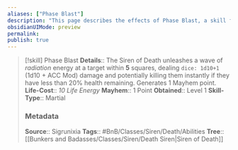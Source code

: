 ```yaml
---
aliases: ["Phase Blast"]
description: "This page describes the effects of Phase Blast, a skill for the homebrew skilltree Siren of Death for the Bunkers and Badasses TTRPG."
obsidianUIMode: preview
permalink: 
publish: true
---
```


>[!skill] Phase Blast
> **Details**:: The Siren of Death unleashes a wave of *radiation* energy at a target within **5** squares, dealing `dice: 1d10+1` (1d10 + ACC Mod) damage and potentially killing them instantly if they have less than 20% health remaining. Generates 1 Mayhem point.
> **Life-Cost**:: *10 Life Energy*
> **Mayhem**:: 1 Point
> **Obtained**:: Level 1
> **Skill-Type**:: Martial
> ### Metadata
> **Source**:: Sigrunixia
> **Tags**:: #BnB/Classes/Siren/Death/Abilities
> **Tree**:: [[Bunkers and Badasses/Classes/Siren/Death Siren|Siren of Death]]
